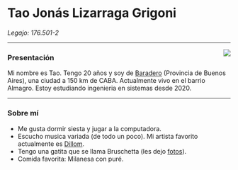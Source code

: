 # Tao Jonás Lizarraga Grigoni

*Legajo: 176.501-2*
___

<img align="right" src="https://user-images.githubusercontent.com/83712283/161860859-b8433832-6e80-4f8f-b3e5-4937ad06c8a1.jpeg">

### Presentación  

Mi nombre es Tao. Tengo 20 años y soy de [Baradero](https://www.google.com/search?q=Baradero&sxsrf=APq-WBt6ihYUGxrlVlUwfz0xdBmq7-ZfHw:1649201519804&source=lnms&tbm=isch&sa=X&ved=2ahUKEwjAzIC2iv72AhWIlZUCHcfGBPIQ_AUoAnoECAEQBA&biw=1920&bih=880&dpr=1) (Provincia de Buenos Aires), una ciudad a 150 km de CABA. Actualmente vivo en el barrio Almagro. Estoy estudiando ingenieria en sistemas desde 2020. 

___
### Sobre mí

- Me gusta dormir siesta y jugar a la computadora.
- Escucho musica variada (de todo un poco). Mi artista favorito actualmente es [Dillom](https://www.youtube.com/channel/UC4WtxZGX1qqHx5JnSy1SKCw).
- Tengo una gatita que se llama Bruschetta (les dejo [fotos](https://photos.app.goo.gl/CiH4eEmcqcC65p8PA)). 
- Comida favorita: Milanesa con puré.
